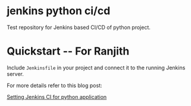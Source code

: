 # jenkins python ci/cd

Test repository for Jenkins based CI/CD of python project.


# Quickstart -- For Ranjith


Include `Jenkinsfile` in your project and connect it to the running Jenkins server.

For more details refer to this blog post:

[Setting Jenkins CI for python application](https://mdyzma.github.io/2017/10/14/python-app-and-jenkins/)
